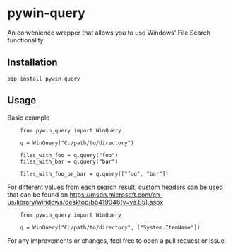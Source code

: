 # pywin-query
An convenience wrapper that allows you to use Windows' File Search functionality.

## Installation

```
pip install pywin-query
```

## Usage
Basic example
```
    from pywin_query import WinQuery

    q = WinQuery("C:/path/to/directory")

    files_with_foo = q.query("foo")
    files_with_bar = q.query("bar")

    files_with_foo_or_bar = q.query(["foo", "bar"])
```

For different values from each search result, custom headers can be used that can be found on https://msdn.microsoft.com/en-us/library/windows/desktop/bb419046(v=vs.85).aspx

```
    from pywin_query import WinQuery

    q = WinQuery("C:/path/to/directory", ["System.ItemName"])
```

For any improvements or changes, feel free to open a pull request or issue.